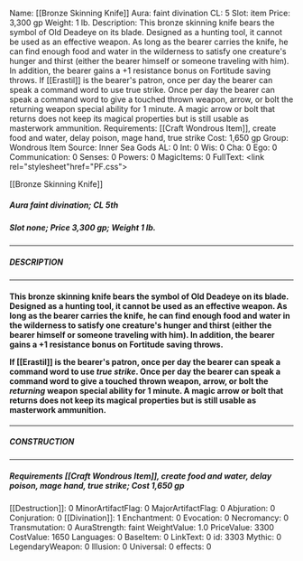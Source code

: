 Name: [[Bronze Skinning Knife]]
Aura: faint divination
CL: 5
Slot: item
Price: 3,300 gp
Weight: 1 lb.
Description: This bronze skinning knife bears the symbol of Old Deadeye on its blade. Designed as a hunting tool, it cannot be used as an effective weapon. As long as the bearer carries the knife, he can find enough food and water in the wilderness to satisfy one creature's hunger and thirst (either the bearer himself or someone traveling with him). In addition, the bearer gains a +1 resistance bonus on Fortitude saving throws. If [[Erastil]] is the bearer's patron, once per day the bearer can speak a command word to use true strike. Once per day the bearer can speak a command word to give a touched thrown weapon, arrow, or bolt the returning weapon special ability for 1 minute. A magic arrow or bolt that returns does not keep its magical properties but is still usable as masterwork ammunition.
Requirements: [[Craft Wondrous Item]], create food and water, delay poison, mage hand, true strike
Cost: 1,650 gp
Group: Wondrous Item
Source: Inner Sea Gods
AL: 0
Int: 0
Wis: 0
Cha: 0
Ego: 0
Communication: 0
Senses: 0
Powers: 0
MagicItems: 0
FullText: <link rel="stylesheet"href="PF.css"><div class="heading"><p class="alignleft">[[Bronze Skinning Knife]]</p><div style="clear: both;"></div></div><div><h5><b>Aura </b>faint divination; <b>CL </b>5th</h5><h5><b>Slot </b>none; <b>Price </b>3,300 gp; <b>Weight </b>1 lb.</h5></div><hr/><div><h5><b>DESCRIPTION</b></h5></div><hr/><div><h4><p>This bronze skinning knife bears the symbol of Old Deadeye on its blade. Designed as a hunting tool, it cannot be used as an effective weapon. As long as the bearer carries the knife, he can find enough food and water in the wilderness to satisfy one creature's hunger and thirst (either the bearer himself or someone traveling with him). In addition, the bearer gains a +1 resistance bonus on Fortitude saving throws.</p><p>If [[Erastil]] is the bearer's patron, once per day the bearer can speak a command word to use <i>true strike</i>. Once per day the bearer can speak a command word to give a touched thrown weapon, arrow, or bolt the <i>returning</i> weapon special ability for 1 minute. A magic arrow or bolt that returns does not keep its magical properties but is still usable as masterwork ammunition.</p></h4></div><hr/><div><h5><b>CONSTRUCTION</b></h5></div><hr/><div><h5><b>Requirements </b>[[Craft Wondrous Item]], <i>create food and water</i>, <i>delay poison</i>, <i>mage hand</i>, <i>true strike</i>; <b>Cost </b>1,650 gp</h5></div>
[[Destruction]]: 0
MinorArtifactFlag: 0
MajorArtifactFlag: 0
Abjuration: 0
Conjuration: 0
[[Divination]]: 1
Enchantment: 0
Evocation: 0
Necromancy: 0
Transmutation: 0
AuraStrength: faint
WeightValue: 1.0
PriceValue: 3300
CostValue: 1650
Languages: 0
BaseItem: 0
LinkText: 0
id: 3303
Mythic: 0
LegendaryWeapon: 0
Illusion: 0
Universal: 0
effects: 0
